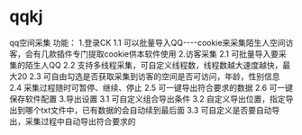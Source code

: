 # qqkj
qq空间采集 功能： 1.登录CK    1.1 可以批量导入QQ----cookie来采集陌生人空间访客，会有几款插件专门提取cookie供本软件使用 2.访客采集    2.1 可批量导入要采集的陌生人QQ    2.2 支持多线程采集，可自定义线程数，线程数越大速度越快，最大20    2.3 可自由勾选是否获取采集到访客的空间是否可访问，年龄，性别信息    2.4 采集过程随时可暂停、继续、停止    2.5 可一键导出符合要求的数据    2.6 可一键保存软件配置 3.导出设置    3.1 可自定义组合导出条件    3.2 自定义导出位置，指定导出到哪个txt文件中，已有数据的会自动续到最后面    3.3 可自定义是否要自动导出，采集过程中自动导出符合要求的
